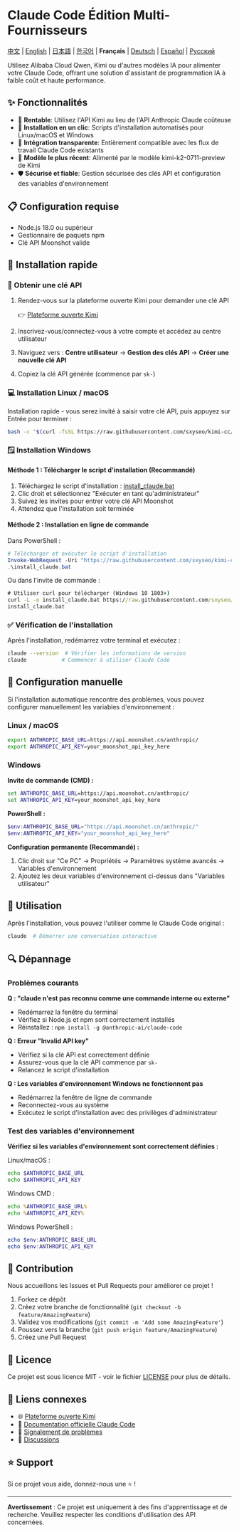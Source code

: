 # Claude Code Édition Multi-Fournisseurs

[中文](README.md) | [English](README_EN.md) | [日本語](README_JA.md) | [한국어](README_KO.md) | **Français** | [Deutsch](README_DE.md) | [Español](README_ES.md) | [Русский](README_RU.md)

Utilisez Alibaba Cloud Qwen, Kimi ou d'autres modèles IA pour alimenter votre Claude Code, offrant une solution d'assistant de programmation IA à faible coût et haute performance.

## ✨ Fonctionnalités

- 🚀 **Rentable**: Utilisez l'API Kimi au lieu de l'API Anthropic Claude coûteuse
- 🔧 **Installation en un clic**: Scripts d'installation automatisés pour Linux/macOS et Windows
- 🔄 **Intégration transparente**: Entièrement compatible avec les flux de travail Claude Code existants
- 🤖 **Modèle le plus récent**: Alimenté par le modèle kimi-k2-0711-preview de Kimi
- 🛡️ **Sécurisé et fiable**: Gestion sécurisée des clés API et configuration des variables d'environnement

## 📋 Configuration requise

- Node.js 18.0 ou supérieur
- Gestionnaire de paquets npm
- Clé API Moonshot valide

## 🚀 Installation rapide

### 📝 Obtenir une clé API

1. Rendez-vous sur la plateforme ouverte Kimi pour demander une clé API

   👉 [Plateforme ouverte Kimi](https://platform.moonshot.cn/)

2. Inscrivez-vous/connectez-vous à votre compte et accédez au centre utilisateur
3. Naviguez vers : **Centre utilisateur** → **Gestion des clés API** → **Créer une nouvelle clé API**
4. Copiez la clé API générée (commence par `sk-`)

### 💻 Installation Linux / macOS

Installation rapide - vous serez invité à saisir votre clé API, puis appuyez sur Entrée pour terminer :

```bash
bash -c "$(curl -fsSL https://raw.githubusercontent.com/sxyseo/kimi-cc/refs/heads/main/install.sh)"
```

### 🪟 Installation Windows

#### Méthode 1 : Télécharger le script d'installation (Recommandé)

1. Téléchargez le script d'installation : [install_claude.bat](https://raw.githubusercontent.com/sxyseo/kimi-cc/refs/heads/main/install_claude.bat)
2. Clic droit et sélectionnez "Exécuter en tant qu'administrateur"
3. Suivez les invites pour entrer votre clé API Moonshot
4. Attendez que l'installation soit terminée

#### Méthode 2 : Installation en ligne de commande

Dans PowerShell :

```powershell
# Télécharger et exécuter le script d'installation
Invoke-WebRequest -Uri "https://raw.githubusercontent.com/sxyseo/kimi-cc/refs/heads/main/install_claude.bat" -OutFile "install_claude.bat"
.\install_claude.bat
```

Ou dans l'invite de commande :

```cmd
# Utiliser curl pour télécharger (Windows 10 1803+)
curl -L -o install_claude.bat https://raw.githubusercontent.com/sxyseo/kimi-cc/refs/heads/main/install_claude.bat
install_claude.bat
```

### ✅ Vérification de l'installation

Après l'installation, redémarrez votre terminal et exécutez :

```bash
claude --version  # Vérifier les informations de version
claude           # Commencer à utiliser Claude Code
```

## 🔧 Configuration manuelle

Si l'installation automatique rencontre des problèmes, vous pouvez configurer manuellement les variables d'environnement :

### Linux / macOS

```bash
export ANTHROPIC_BASE_URL=https://api.moonshot.cn/anthropic/
export ANTHROPIC_API_KEY=your_moonshot_api_key_here
```

### Windows

**Invite de commande (CMD) :**
```cmd
set ANTHROPIC_BASE_URL=https://api.moonshot.cn/anthropic/
set ANTHROPIC_API_KEY=your_moonshot_api_key_here
```

**PowerShell :**
```powershell
$env:ANTHROPIC_BASE_URL="https://api.moonshot.cn/anthropic/"
$env:ANTHROPIC_API_KEY="your_moonshot_api_key_here"
```

**Configuration permanente (Recommandé) :**
1. Clic droit sur "Ce PC" → Propriétés → Paramètres système avancés → Variables d'environnement
2. Ajoutez les deux variables d'environnement ci-dessus dans "Variables utilisateur"

## 🎯 Utilisation

Après l'installation, vous pouvez l'utiliser comme le Claude Code original :

```bash
claude  # Démarrer une conversation interactive
```

## 🔍 Dépannage

### Problèmes courants

**Q : "claude n'est pas reconnu comme une commande interne ou externe"**
- Redémarrez la fenêtre du terminal
- Vérifiez si Node.js et npm sont correctement installés
- Réinstallez : `npm install -g @anthropic-ai/claude-code`

**Q : Erreur "Invalid API key"**
- Vérifiez si la clé API est correctement définie
- Assurez-vous que la clé API commence par `sk-`
- Relancez le script d'installation

**Q : Les variables d'environnement Windows ne fonctionnent pas**
- Redémarrez la fenêtre de ligne de commande
- Reconnectez-vous au système
- Exécutez le script d'installation avec des privilèges d'administrateur

### Test des variables d'environnement

**Vérifiez si les variables d'environnement sont correctement définies :**

Linux/macOS :
```bash
echo $ANTHROPIC_BASE_URL
echo $ANTHROPIC_API_KEY
```

Windows CMD :
```cmd
echo %ANTHROPIC_BASE_URL%
echo %ANTHROPIC_API_KEY%
```

Windows PowerShell :
```powershell
echo $env:ANTHROPIC_BASE_URL
echo $env:ANTHROPIC_API_KEY
```

## 🤝 Contribution

Nous accueillons les Issues et Pull Requests pour améliorer ce projet !

1. Forkez ce dépôt
2. Créez votre branche de fonctionnalité (`git checkout -b feature/AmazingFeature`)
3. Validez vos modifications (`git commit -m 'Add some AmazingFeature'`)
4. Poussez vers la branche (`git push origin feature/AmazingFeature`)
5. Créez une Pull Request

## 📄 Licence

Ce projet est sous licence MIT - voir le fichier [LICENSE](LICENSE) pour plus de détails.

## 🔗 Liens connexes

- 🌐 [Plateforme ouverte Kimi](https://platform.moonshot.cn/)
- 📖 [Documentation officielle Claude Code](https://docs.anthropic.com/claude/docs)
- 🐛 [Signalement de problèmes](https://github.com/sxyseo/kimi-cc/issues)
- 💬 [Discussions](https://github.com/sxyseo/kimi-cc/discussions)

## ⭐ Support

Si ce projet vous aide, donnez-nous une ⭐️ !

---

**Avertissement** : Ce projet est uniquement à des fins d'apprentissage et de recherche. Veuillez respecter les conditions d'utilisation des API concernées. 

